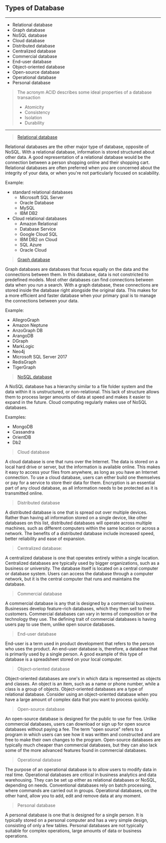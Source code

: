 ## Types of Database

---

* Relational database
* Graph database
* NoSQL database
* Cloud database
* Distributed database
* Centralized database
* Commercial database
* End-user database
* Object-oriented database
* Open-source database
* Operational database
* Personal database

>The acronym ACID describes some ideal properties of a database transaction
> * Atomicity
> * Consistency
> * Isolation
> * Durability

---
> [Relational database](https://en.wikipedia.org/wiki/Relational_database)

Relational databases are the other major type of database, opposite of NoSQL. With a relational database, information is
stored structured about other data. A good representation of a relational database would be the connection between a
person shopping online and their shopping cart. Relational databases are often preferred when you are concerned about
the integrity of your data, or when you're not particularly focused on scalability.

Example:

* standard relational databases
    * Microsoft SQL Server
    * Oracle Database
    * MySQL
    * IBM DB2
* Cloud relational databases
    * Amazon Relational
    * Database Service
    * Google Cloud SQL
    * IBM DB2 on Cloud
    * SQL Azure
    * Oracle Cloud

> [Graph database](https://en.wikipedia.org/wiki/Graph_database "Graph Database Wiki")

Graph databases are databases that focus equally on the data and the connections between them. In this database, data is
not constricted to predefined models. Most other databases can find connections between data when you run a search. With
a graph database, these connections are stored inside the database right alongside the original data. This makes for a
more efficient and faster database when your primary goal is to manage the connections between your data.

Example:

* AllegroGraph
* Amazon Neptune
* AnzoGraph DB
* ArangoDB
* DGraph
* MarkLogic
* Neo4j
* Microsoft SQL Server 2017
* RedisGraph
* TigerGraph

> [NoSQL database](https://en.wikipedia.org/wiki/NoSQL)

A NoSQL database has a hierarchy similar to a file folder system and the data within it is unstructured, or
non-relational. This lack of structure allows them to process larger amounts of data at speed and makes it easier to
expand in the future. Cloud computing regularly makes use of NoSQL databases.

Examples:

* MongoDB
* Cassandra
* OrientDB
* Db2

> Cloud database

A cloud database is one that runs over the Internet. The data is stored on a local hard drive or server, but the
information is available online. This makes it easy to access your files from anywhere, as long as you have an Internet
connection. To use a cloud database, users can either build one themselves or pay for a service to store their data for
them. Encryption is an essential part of any cloud database, as all information needs to be protected as it is
transmitted online.

> Distributed database

A distributed database is one that is spread out over multiple devices. Rather than having all information stored on a
single device, like other databases on this list, distributed databases will operate across multiple machines, such as
different computers within the same location or across a network. The benefits of a distributed database include
increased speed, better reliability and ease of expansion.


> Centralized database:

A centralized database is one that operates entirely within a single location. Centralized databases are typically used
by bigger organizations, such as a business or university. The database itself is located on a central computer or
database system. Users can access the database through a computer network, but it is the central computer that runs and
maintains the database.

> Commercial database

A commercial database is any that is designed by a commercial business. Businesses develop feature-rich databases, which
they then sell to their customers. Commercial databases can vary in terms of composition or the technology they use. The
defining trait of commercial databases is having users pay to use them, unlike open source databases.


> End-user database

End-user is a term used in product development that refers to the person who uses the product. An end-user database is,
therefore, a database that is primarily used by a single person. A good example of this type of database is a
spreadsheet stored on your local computer.


> Object-oriented database

Object-oriented databases are one's in which data is represented as objects and classes. An object is an item, such as a
name or phone number, while a class is a group of objects. Object-oriented databases are a type of relational database.
Consider using an object-oriented database when you have a large amount of complex data that you want to process
quickly.

> Open-source database

An open-source database is designed for the public to use for free. Unlike commercial databases, users can download or
sign up for open source databases without paying a fee. The term "open source" refers to a program in which users can
see how it was written and constructed and are free to make their own changes to the program. Open-source databases are
typically much cheaper than commercial databases, but they can also lack some of the more advanced features found in
commercial databases.

> Operational database

The purpose of an operational database is to allow users to modify data in real time. Operational databases are critical
in business analytics and data warehousing. They can be set up either as relational databases or NoSQL, depending on
needs. Conventional databases rely on batch processing, where commands are carried out in groups. Operational databases,
on the other hand, allow you to add, edit and remove data at any moment.

> Personal database

A personal database is one that is designed for a single person. It is typically stored on a personal computer and has a
very simple design, consisting of only a few tables. Personal databases are not typically suitable for complex
operations, large amounts of data or business operations.

